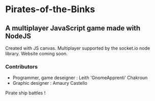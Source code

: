 # Pirates-of-the-Binks
## A multiplayer JavaScript game made with NodeJS
Created with JS canvas. Multiplayer supported by the socket.io node library. Website coming soon.
### Contributors
* Programmer, game deseigner : Leith 'GnomeApprenti' Chakroun
* Graphic designer : Amaury Castello

Pirate ship battles !
